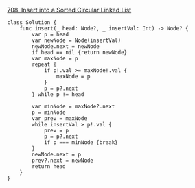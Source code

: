[708. Insert into a Sorted Circular Linked List](https://leetcode.com/problems/insert-into-a-sorted-circular-linked-list/)  
```
class Solution {
    func insert(_ head: Node?, _ insertVal: Int) -> Node? {
        var p = head
        var newNode = Node(insertVal)
        newNode.next = newNode
        if head == nil {return newNode}
        var maxNode = p
        repeat {
            if p!.val >= maxNode!.val {
                maxNode = p
            }
            p = p?.next
        } while p != head
       
        var minNode = maxNode?.next
        p = minNode
        var prev = maxNode
        while insertVal > p!.val {
            prev = p
            p = p?.next
            if p === minNode {break}
        }
        newNode.next = p
        prev?.next = newNode
        return head
    }
}
```
